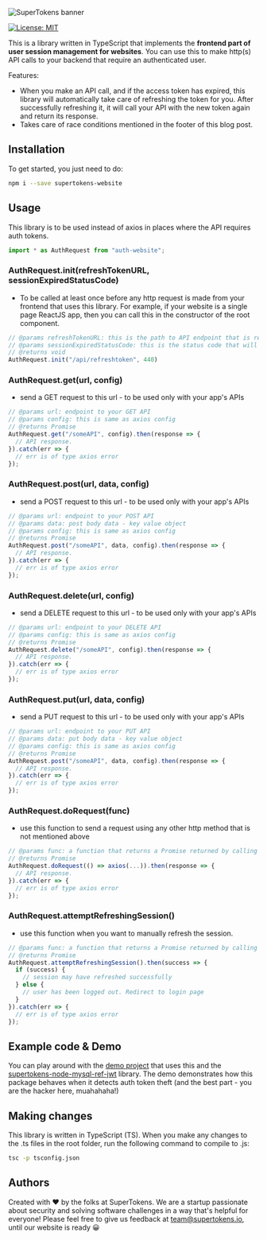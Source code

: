 ![SuperTokens banner](https://github.com/supertokens/supertokens-node-mysql-ref-jwt/blob/master/images/github%20cover.png)

[![License: MIT](https://img.shields.io/badge/License-MIT-brightgreen.svg)](https://github.com/supertokens/supertokens-website/blob/master/LICENSE)

This is a library written in TypeScript that implements the **frontend part of user session management for websites**. You can use this to make http(s) API calls to your backend that require an authenticated user.

Features:
- When you make an API call, and if the access token has expired, this library will automatically take care of refreshing the token for you. After successfully refreshing it, it will call your API with the new token again and return its response.
- Takes care of race conditions mentioned in the footer of this blog post. <TODO blog post link>

## Installation
To get started, you just need to do:
```bash
npm i --save supertokens-website
```

## Usage
This library is to be used instead of axios in places where the API requires auth tokens.
```js
import * as AuthRequest from "auth-website";
```
### AuthRequest.init(refreshTokenURL, sessionExpiredStatusCode)
- To be called at least once before any http request is made from your frontend that uses this library. For example, if your website is a single page ReactJS app, then you can call this in the constructor of the root component.
```js
// @params refreshTokenURL: this is the path to API endpoint that is responsible for refreshing the session when the access token expires.
// @params sessionExpiredStatusCode: this is the status code that will be sent by any API that detects session expiry.
// @returns void
AuthRequest.init("/api/refreshtoken", 440)
```
### AuthRequest.get(url, config)
- send a GET request to this url - to be used only with your app's APIs
```js
// @params url: endpoint to your GET API
// @params config: this is same as axios config
// @returns Promise
AuthRequest.get("/someAPI", config).then(response => {
  // API response.
}).catch(err => {
  // err is of type axios error
});
```
### AuthRequest.post(url, data, config)
- send a POST request to this url - to be used only with your app's APIs
```js
// @params url: endpoint to your POST API
// @params data: post body data - key value object
// @params config: this is same as axios config
// @returns Promise
AuthRequest.post("/someAPI", data, config).then(response => {
  // API response.
}).catch(err => {
  // err is of type axios error
});
```
### AuthRequest.delete(url, config)
- send a DELETE request to this url - to be used only with your app's APIs
```js
// @params url: endpoint to your DELETE API
// @params config: this is same as axios config
// @returns Promise
AuthRequest.delete("/someAPI", config).then(response => {
  // API response.
}).catch(err => {
  // err is of type axios error
});
```
### AuthRequest.put(url, data, config)
- send a PUT request to this url - to be used only with your app's APIs
```js
// @params url: endpoint to your PUT API
// @params data: put body data - key value object
// @params config: this is same as axios config
// @returns Promise
AuthRequest.post("/someAPI", data, config).then(response => {
  // API response.
}).catch(err => {
  // err is of type axios error
});
```
### AuthRequest.doRequest(func)
- use this function to send a request using any other http method that is not mentioned above
```js
// @params func: a function that returns a Promise returned by calling the axios function
// @returns Promise
AuthRequest.doRequest(() => axios(...)).then(response => {
  // API response.
}).catch(err => {
  // err is of type axios error
});
```
### AuthRequest.attemptRefreshingSession()
- use this function when you want to manually refresh the session.
```js
// @params func: a function that returns a Promise returned by calling the axios function
// @returns Promise
AuthRequest.attemptRefreshingSession().then(success => {
  if (success) {
    // session may have refreshed successfully 
  } else {
    // user has been logged out. Redirect to login page
  }
}).catch(err => {
  // err is of type axios error
});
```

## Example code & Demo
You can play around with the [demo project](https://github.com/supertokens/auth-demo) that uses this and the [supertokens-node-mysql-ref-jwt](https://github.com/supertokens/supertokens-node-mysql-ref-jwt) library. The demo demonstrates how this package behaves when it detects auth token theft (and the best part - you are the hacker here, muahahaha!)

## Making changes
This library is written in TypeScript (TS). When you make any changes to the .ts files in the root folder, run the following command to compile to .js:
```bash
tsc -p tsconfig.json
```

## Authors
Created with :heart: by the folks at SuperTokens. We are a startup passionate about security and solving software challenges in a way that's helpful for everyone! Please feel free to give us feedback at team@supertokens.io, until our website is ready :grinning:
